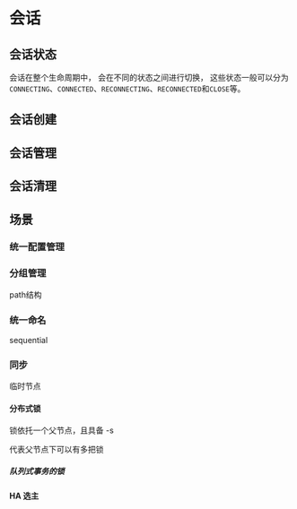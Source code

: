 # 会话

## 会话状态

会话在整个生命周期中， 会在不同的状态之间进行切换， 这些状态一般可以分为`CONNECTING`、`CONNECTED`、`RECONNECTING`、`RECONNECTED`和`CLOSE`等。

## 会话创建

## 会话管理

## 会话清理





## 场景

### 统一配置管理

### 分组管理

path结构

### 统一命名

sequential

### 同步

临时节点

#### 分布式锁

锁依托一个父节点，且具备 -s 

代表父节点下可以有多把锁

##### 队列式事务的锁

#### HA 选主
